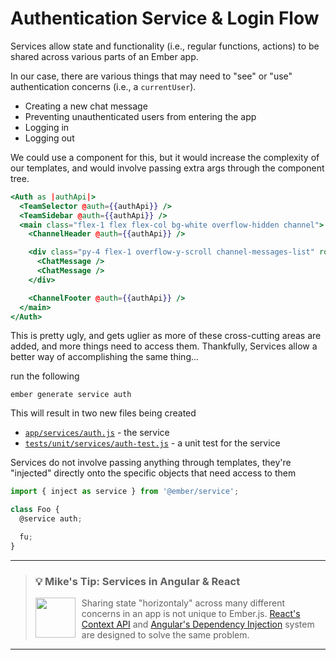 # Authentication Service & Login Flow

Services allow state and functionality (i.e., regular functions, actions) to be shared across various parts of an Ember app.

In our case, there are various things that may need to "see" or "use" authentication concerns (i.e., a `currentUser`).

- Creating a new chat message
- Preventing unauthenticated users from entering the app
- Logging in
- Logging out

We could use a component for this, but it would increase the complexity of our templates, and would involve passing extra args through the component tree.

```hbs
<Auth as |authApi|>
  <TeamSelector @auth={{authApi}} />
  <TeamSidebar @auth={{authApi}} />
  <main class="flex-1 flex flex-col bg-white overflow-hidden channel">
    <ChannelHeader @auth={{authApi}} />

    <div class="py-4 flex-1 overflow-y-scroll channel-messages-list" role="list">
      <ChatMessage />
      <ChatMessage />
    </div>

    <ChannelFooter @auth={{authApi}} />
  </main>
</Auth>
```

This is pretty ugly, and gets uglier as more of these cross-cutting areas are added, and more things need to access them. Thankfully, Services allow a better way of accomplishing the same thing...

run the following

```
ember generate service auth
```

This will result in two new files being created

- [`app/services/auth.js`](../app/services/auth.js) - the service
- [`tests/unit/services/auth-test.js`](../tests/unit/services/auth-test.js) - a unit test for the service

Services do not involve passing anything through templates, they're "injected" directly onto the specific objects that need access to them

```js
import { inject as service } from '@ember/service';

class Foo {
  @service auth;

  fu;
}
```

<hr>
<p>
  <blockquote>
    <h3>
      💡 Mike's Tip: Services in Angular & React
    </h3>
    <a href="https://github.com/mike-north">
      <img src="https://github.com/mike-north.png" height=64 align="left" style="margin-right: 10px" />
    </a>
    <p>
      Sharing state "horizontaly" across many different concerns in an app is not unique to Ember.js. <a href="https://reactjs.org/docs/context.html">React's Context API</a> and <a href="https://angular.io/guide/dependency-injection">Angular's Dependency Injection</a> system are designed to solve the same problem.
    </p>
  </blockquote>
</p>
<hr>
